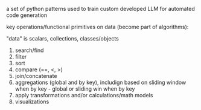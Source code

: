 a set of python patterns used to train custom developed LLM for automated code generation

key operations/functional primitives on data (become part of algorithms):

"data" is scalars, collections, classes/objects

1. search/find
2. filter
3. sort
4. compare (==, <, >)
5. join/concatenate
6. aggregations (global and by key), includign based on sliding window when by key - global or sliding win when by key
7. apply transformations and/or calculations/math models
8. visualizations